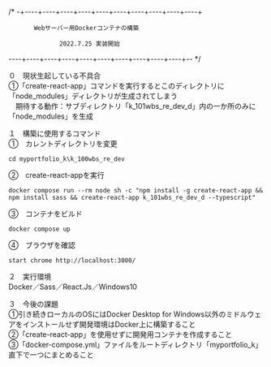 /* -+----+----+----+----+----+----+----+----+----+----+  

           Webサーバー用Dockerコンテナの構築  

                  2022.7.25 実装開始  




----+----+----+----+----+----+----+----+----+----+-- */  

０　現状生起している不具合  
①「create-react-app」コマンドを実行するとこのディレクトリに「node_modules」ディレクトリが生成されてしまう  
　期待する動作：サブディレクトリ「k_101wbs_re_dev_d」内の一か所のみに「node_modules」を生成  

１　構築に使用するコマンド  
①　カレントディレクトリを変更  
```
cd myportfolio_k\k_100wbs_re_dev
```
②　create-react-appを実行
```
docker compose run --rm node sh -c "npm install -g create-react-app && npm install sass && create-react-app k_101wbs_re_dev_d --typescript"
```
③　コンテナをビルド
```
docker compose up
```
④　ブラウザを確認
```
start chrome http://localhost:3000/
```

２　実行環境  
Docker／Sass／React.Js／Windows10  

３　今後の課題  
①引き続きローカルのOSにはDocker Desktop for Windows以外のミドルウェアをインストールせず開発環境はDocker上に構築すること  
②「create-react-app」を使用せずに開発用コンテナを作成すること  
③「docker-compose.yml」ファイルをルートディレクトリ「myportfolio_k」直下で一つにまとめること  
